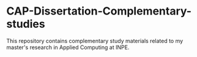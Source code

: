 # CAP-Dissertation-Complementary-studies
This repository contains complementary study materials related to my master's research in Applied Computing at INPE.
